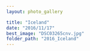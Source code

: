 ```yaml
---
layout: photo_gallery

title: "Iceland"
date: "2016/11/17"
best_image: "DSC03265cnv.jpg"
folder_path: "2016_Iceland"
---
```

